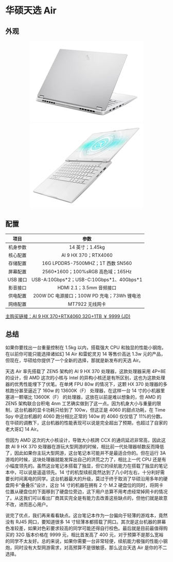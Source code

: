 # 华硕天选 Air

## 外观

<div style="margin: 0 auto; text-align: center; width: 70%"><img src="./assets/天选air%201.png" /></div>

<div style="margin: 0 auto; text-align: center; width: 70%"><img src="./assets/天选air%202.png" /></div>

## 配置

|   项目   |                    参数                     |
| :------: | :-----------------------------------------: |
| 机身参数 |               14 英寸；1.45kg               |
| 核心配置 |            AI 9 HX 370；RTX4060             |
| 存储配置 |      16G LPDDR5-7500MHZ；1T 西数 SN560      |
| 屏幕配置 |     2560\*1600；100%sRGB 高色域；165Hz      |
| USB 接口 | USB-A:10Gbps\*2；USB-C:10Gbps\*1、40Gbps\*1 |
| 影音接口 |          HDMI 2.1；3.5mm 音频接口           |
| 供电配置 | 200W DC 电源接口；100W PD 充电；73Wh 锂电池 |
| 网络配置 |               MT7922 无线网卡               |

[主购买链接：AI 9 HX 370+RTX4060 32G+1TB ￥ 9999 (JD)](https://3.cn/23hp-wDA)

## 总结

如果你要找出一台重量控制在 1.5kg 以内，搭载强大 CPU 和独显的性能小钢炮，在以前你可能只能选择诸如幻 14 Air 和雷蛇灵刃 14 等售价高达 1.3w 元的产品，但现在，华硕给你提供了一个全新的选择，那就是新发布的天选 Air。

天选 Air 率先搭载了 ZEN5 架构的 AI 9 HX 370 处理器，这款处理器采用 4P+8E 的设计，但 AMD 这次的小核与 Intel 的异构小核还是有所区别，这也为这款处理器的优秀性能埋下了伏笔。在单烤 FPU 80w 的情况下，这颗 HX 370 处理器的多核跑分甚至逼近了 160w 的 13600K（F） 处理器，在这样一台 14 寸的小机器里塞进一颗堪比 13600K（F） 的处理器，这放在以前是难以想象的，但 AMD 的 ZEN5 架构联合台积电 4nm 工艺确实做到了这一点。因为机身大小与重量的限制，这台机器的显卡功耗只给到了 100w，但这正是 4060 的甜点功耗，在 Time Spy 中这台机器的 4060 跑分相比正常的 140w 的 4060 仅仅低了 11%的分数。在华硕的调教下，这台机器的性能表现可以说是完全超出了预期，也超过了自家的老大哥幻 14 Air。

但因为 AMD 这次的大小核设计，导致大小核跨 CCX 的通讯延迟非常高，因此这款 AI 9 HX 370 处理器在游玩大型网游的时候，相比前一代处理器帧数反而降低了，因此如果你主玩大型网游，这台笔记本可能并不是最适合你的。但在运行 3A 游戏的时候，这块处理器就能发挥出自己的洪荒之力了，相比上一代 CPU 还是有小幅度领先的。虽然这台笔记本搭载了独显，但它的续航能力在搭载了独显的笔记本中，可以说是遥遥领先。14 寸的机型续航竟然达到了八小时左右，十分利好需要长时间离电的同学。这台机器最大的升级，莫过于终于取消了华硕沿用多年的硬盘网卡“叠叠乐”设计，这台 14 寸的机器在拥有 2 个 M.2 硬盘位的同时，将网卡位置从硬盘位的下面移到了硬盘位旁边，这下用户总算不用考虑经常掉网卡的情况了。从这我们可以看出厂商其实完全是有能力去改善这些缺点的，但他们就是故意不改，进而恶心用户。

说完了优点，我们再来看看缺点。这台笔记本作为一台偏向于轻薄的游戏本，竟然没有 RJ45 网口，要知道很多 14 寸轻薄本都搭载了网口。其次是这台机器的屏幕色准较差，如果对色彩要求较高的同学可能还得自行校色。最后就是目前最值得购买的 32G 版本价格在 9999 元，相比首发高了 400 元，对于预算不是那么宽裕的同学不太友好。总的来说，如果你需要一台非常轻便，续航能力极强的性能小钢炮，同时没有大型网游需求，对高预算不是很敏感，那么这台天选 Air 是你的不二选择。
